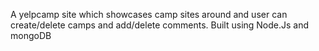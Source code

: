 A yelpcamp site which showcases camp sites around and user can create/delete camps and add/delete comments. Built using Node.Js and mongoDB
